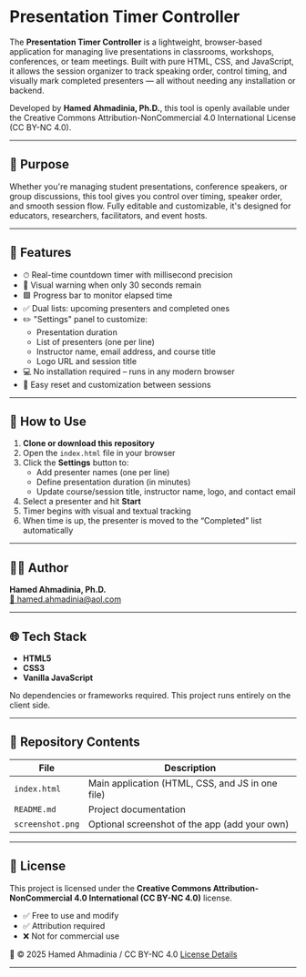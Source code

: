 # Presentation Timer Controller  

The **Presentation Timer Controller** is a lightweight, browser-based application for managing live presentations in classrooms, workshops, conferences, or team meetings. Built with pure HTML, CSS, and JavaScript, it allows the session organizer to track speaking order, control timing, and visually mark completed presenters — all without needing any installation or backend.

Developed by **Hamed Ahmadinia, Ph.D.**, this tool is openly available under the Creative Commons Attribution-NonCommercial 4.0 International License (CC BY-NC 4.0).

---

## 🎯 Purpose

Whether you're managing student presentations, conference speakers, or group discussions, this tool gives you control over timing, speaker order, and smooth session flow. Fully editable and customizable, it's designed for educators, researchers, facilitators, and event hosts.

---

## 🚀 Features

- ⏱ Real-time countdown timer with millisecond precision
- 🔔 Visual warning when only 30 seconds remain
- 🟩 Progress bar to monitor elapsed time
- ✅ Dual lists: upcoming presenters and completed ones
- ✏️ "Settings" panel to customize:
  - Presentation duration
  - List of presenters (one per line)
  - Instructor name, email address, and course title
  - Logo URL and session title
- 💻 No installation required – runs in any modern browser
- 🔄 Easy reset and customization between sessions

---

## 🔧 How to Use

1. **Clone or download this repository**
2. Open the `index.html` file in your browser
3. Click the **Settings** button to:
   - Add presenter names (one per line)
   - Define presentation duration (in minutes)
   - Update course/session title, instructor name, logo, and contact email
4. Select a presenter and hit **Start**
5. Timer begins with visual and textual tracking
6. When time is up, the presenter is moved to the “Completed” list automatically

---

## 🧑‍💻 Author

**Hamed Ahmadinia, Ph.D.**  
[📧 hamed.ahmadinia@aol.com](mailto:hamed.ahmadinia@aol.com)  

---

## 🌐 Tech Stack

- **HTML5**  
- **CSS3**  
- **Vanilla JavaScript**

No dependencies or frameworks required. This project runs entirely on the client side.

---

## 📁 Repository Contents

| File | Description |
|------|-------------|
| `index.html` | Main application (HTML, CSS, and JS in one file) |
| `README.md` | Project documentation |
| `screenshot.png` | Optional screenshot of the app (add your own) |

---

## 📜 License

This project is licensed under the **Creative Commons Attribution-NonCommercial 4.0 International (CC BY-NC 4.0)** license.

- ✅ Free to use and modify
- ✅ Attribution required
- ❌ Not for commercial use

🔗 © 2025 Hamed Ahmadinia / CC BY-NC 4.0 [License Details](https://creativecommons.org/licenses/by-nc/4.0/)

---




